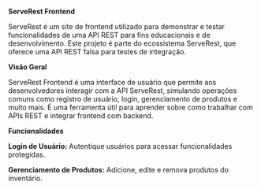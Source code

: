**ServeRest Frontend**

ServeRest é um site de frontend utilizado para demonstrar e testar funcionalidades de uma API REST para fins educacionais e de desenvolvimento. Este projeto é parte do ecossistema ServeRest, que oferece uma API REST falsa para testes de integração.

**Visão Geral**

ServeRest Frontend é uma interface de usuário que permite aos desenvolvedores interagir com a API ServeRest, simulando operações comuns como registro de usuário, login, gerenciamento de produtos e muito mais. É uma ferramenta útil para aprender sobre como trabalhar com APIs REST e integrar frontend com backend.

**Funcionalidades**

**Login de Usuário:** Autentique usuários para acessar funcionalidades protegidas.

**Gerenciamento de Produtos:** Adicione, edite e remova produtos do inventário.


